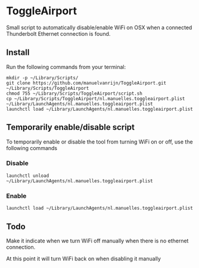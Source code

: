 # ToggleAirport

Small script to automatically disable/enable WiFi on OSX when a connected Thunderbolt Ethernet connection is found.

## Install

Run the following commands from your terminal:

```
mkdir -p ~/Library/Scripts/
git clone https://github.com/manuelvanrijn/ToggleAirport.git ~/Library/Scripts/ToggleAirport
chmod 755 ~/Library/Scripts/ToggleAirport/script.sh
cp ~/Library/Scripts/ToggleAirport/nl.manuelles.toggleairport.plist ~/Library/LaunchAgents/nl.manuelles.toggleairport.plist
launchctl load ~/Library/LaunchAgents/nl.manuelles.toggleairport.plist
```

## Temporarily enable/disable script

To temporarily enable or disable the tool from turning WiFi on or off, use the following commands

### Disable

```
launchctl unload ~/Library/LaunchAgents/nl.manuelles.toggleairport.plist
```

### Enable

```
launchctl load ~/Library/LaunchAgents/nl.manuelles.toggleairport.plist
```

## Todo

Make it indicate when we turn WiFi off manually when there is no ethernet connection.

At this point it will turn WiFi back on when disabling it manually
